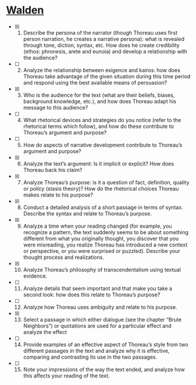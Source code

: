 # [Walden](http://www.gutenberg.org/files/205/205-h/205-h.htm)

- [x] 1. Describe the persona of the narrator (though Thoreau uses first person narration, he creates a narrative persona): what is revealed through tone, diction, syntax, etc. How does he create credibility (ethos: phronesis, arete and eunoia) and develop a relationship with the audience?

- [ ] 2. Analyze the relationship between exigence and kairos: how does Thoreau take advantage of the given situation during this time period and respond using the best available means of persuasion?

- [x] 3. Who is the audience for the text (what are their beliefs, biases, background knowledge, etc.), and how does Thoreau adapt his message to this audience?

- [ ] 4. What rhetorical devices and strategies do you notice (refer to the rhetorical terms which follow), and how do these contribute to Thoreau’s argument and purpose?

- [ ] 5. How do aspects of narrative development contribute to Thoreau’s argument and purpose?

- [x] 6. Analyze the text’s argument: Is it implicit or explicit? How does Thoreau back his claim?

- [x] 7. Analyze Thoreau’s purpose: is it a question of fact, definition, quality or policy (stasis theory)? How do the rhetorical choices Thoreau makes relate to his purpose?

- [x] 8. Conduct a detailed analysis of a short passage in terms of syntax. Describe the syntax and relate to Thoreau’s purpose.

- [x] 9. Analyze a time when your reading changed (for example, you recognize a pattern, the text suddenly seems to be about something different from what you originally thought, you discover that you were misreading, you realize Thoreau has introduced a new context or perspective, or you were surprised or puzzled). Describe your thought process and realizations.

- [x] 10. Analyze Thoreau’s philosophy of transcendentalism using textual evidence.

- [ ] 11. Analyze details that seem important and that make you take a second look: how does this relate to Thoreau’s purpose?

- [ ] 12. Analyze how Thoreau uses ambiguity and relate to his purpose.

- [x] 13. Select a passage in which either dialogue (see the chapter “Brute Neighbors”) or quotations are used for a particular effect and analyze the effect

- [ ] 14. Provide examples of an effective aspect of Thoreau’s style from two different passages in the text and analyze why it is effective, comparing and contrasting its use in the two passages.

- [ ] 15. Note your impressions of the way the text ended, and analyze how this affects your reading of the text.
